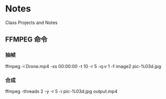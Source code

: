 # Notes
Class Projects and Notes

## FFMPEG 命令

### 抽帧
 ffmpeg -i Drone.mp4 -ss 00:00:00 -t 10 -r 5 -q:v 1 -f image2 pic-%03d.jpg
### 合成
 ffmpeg -threads 2 -y -r 5 -i pic-%03d.jpg  output.mp4
